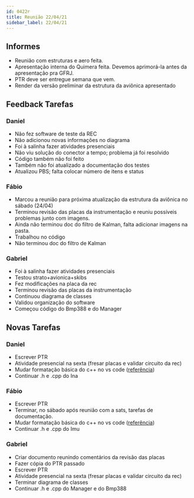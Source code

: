 ```yaml
---
id: 0422r
title: Reunião 22/04/21
sidebar_label: 22/04/21
---
```


## Informes
- Reunião com estruturas e aero feita.
- Apresentação interna do Quimera feita. Devemos aprimorá-la antes da apresentação pra GFRJ.
- PTR deve ser entregue semana que vem.
- Render da versão preliminar da estrutura da aviônica apresentado

## Feedback Tarefas
### Daniel
- Não fez software de teste da REC
- Não adicionou novas informações no diagrama
- Foi à salinha fazer atividades presenciais
- Não viu solução do conector a tempo; problema já foi resolvido
- Código também não foi feito 
- Também não foi atualizado a documentação dos testes
- Atualizou PBS; falta colocar número de itens e status

### Fábio
- Marcou a reunião para próxima atualização da estrutura da aviônica no sábado (24/04)
- Terminou revisão das placas da instrumentação e reuniu possíveis problemas junto com imagens.
- Ainda não terminou doc do filtro de Kalman, falta adicionar imagens na pasta.
- Trabalhou no código
- Não terminou doc do filtro de Kalman

### Gabriel
- Foi à salinha fazer atividades presenciais
- Testou strato+avionica+skibs
- Fez modificações na placa da rec
- Terminou revisão das placas da instrumentação
- Continuou diagrama de classes
- Validou organização do software
- Começou código do Bmp388 e do Manager

## Novas Tarefas
### Daniel
- Escrever PTR
- Atividade presencial na sexta (fresar placas e validar circuito da rec)
- Mudar formatação básica do c++ no vs code ([referência](https://minervarockets.github.io/documentation/docs/outros/dicasgerais#extens%C3%B5es))
- Continuar .h e .cpp do Ina

### Fábio
- Escrever PTR
- Terminar, no sábado após reunião com a sats, tarefas de documentação.
- Mudar formatação básica do c++ no vs code ([referência](https://minervarockets.github.io/documentation/docs/outros/dicasgerais#extens%C3%B5es))
- Continuar .h e .cpp do Imu

### Gabriel
- Criar documento reunindo comentários da revisão das placas
- Fazer cópia do PTR passado
- Escrever PTR
- Atividade presencial na sexta (fresar placas e validar circuito da rec)
- Terminar diagrama de classes
- Continuar .h e .cpp do Manager e do Bmp388